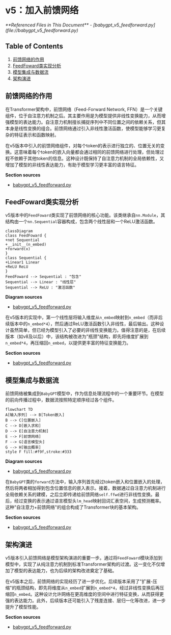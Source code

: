 # v5：加入前馈网络

<cite>
**Referenced Files in This Document**   
- [babygpt_v5_feedforward.py](file://babygpt_v5_feedforward.py)
</cite>

## Table of Contents
1. [前馈网络的作用](#前馈网络的作用)
2. [FeedFoward类实现分析](#feedforward类实现分析)
3. [模型集成与数据流](#模型集成与数据流)
4. [架构演进](#架构演进)

## 前馈网络的作用

在Transformer架构中，前馈网络（Feed-Forward Network, FFN）是一个关键组件，位于自注意力机制之后。其主要作用是为模型提供非线性变换能力，从而增强模型的表达能力。自注意力机制擅长捕捉序列中不同位置之间的依赖关系，但其本身是线性变换的组合。前馈网络通过引入非线性激活函数，使模型能够学习更复杂的特征表示和函数映射。

在v5版本中引入的前馈网络组件，对每个token的表示进行独立的、位置无关的变换。这意味着每个token的嵌入向量都会通过相同的前馈网络进行处理，但处理过程不依赖于其他token的信息。这种设计既保持了自注意力机制的全局依赖性，又增加了模型的非线性表达能力，有助于模型学习更丰富的语言特征。

**Section sources**
- [babygpt_v5_feedforward.py](file://babygpt_v5_feedforward.py#L39-L47)

## FeedFoward类实现分析

v5版本中的`FeedFoward`类实现了前馈网络的核心功能。该类继承自`nn.Module`，其结构由一个`nn.Sequential`容器构成，包含两个线性层和一个ReLU激活函数。

```mermaid
classDiagram
class FeedFoward {
+net Sequential
+__init__(n_embed)
+forward(x)
}
class Sequential {
+Linear1 Linear
+ReLU ReLU
}
FeedFoward --> Sequential : "包含"
Sequential --> Linear : "线性层"
Sequential --> ReLU : "激活函数"
```

**Diagram sources**
- [babygpt_v5_feedforward.py](file://babygpt_v5_feedforward.py#L39-L47)

在v5版本的实现中，第一个线性层将输入维度从`n_embed`映射到`n_embed`（而非后续版本中的`n_embed*4`），然后通过ReLU激活函数引入非线性，最后输出。这种设计虽然简单，但已经为模型引入了必要的非线性变换能力。值得注意的是，在后续版本（如v8及以后）中，该结构被改进为"瓶颈"结构，即先将维度扩展到`n_embed*4`，再压缩回`n_embed`，以提供更丰富的特征变换能力。

**Section sources**
- [babygpt_v5_feedforward.py](file://babygpt_v5_feedforward.py#L39-L47)

## 模型集成与数据流

前馈网络被集成到`BabyGPT`模型中，作为信息处理流程中的一个重要环节。在模型的前向传播过程中，数据流按照特定顺序经过各个组件。

```mermaid
flowchart TD
A[输入序列] --> B[Token嵌入]
B --> C[位置嵌入]
C --> D[嵌入求和]
D --> E[自注意力机制]
E --> F[前馈网络]
F --> G[语言模型头]
G --> H[输出概率]
style F fill:#f9f,stroke:#333
```

**Diagram sources**
- [babygpt_v5_feedforward.py](file://babygpt_v5_feedforward.py#L66-L86)

在`BabyGPT`类的`forward`方法中，输入序列首先经过token嵌入和位置嵌入的处理，然后将两者相加得到包含位置信息的嵌入表示。接着，数据通过自注意力机制进行全局依赖关系的建模，之后立即传递给前馈网络`self.ffwd`进行非线性变换。最后，经过变换的表示通过语言模型头`lm_head`映射回词汇表空间，生成预测概率。这种"自注意力+前馈网络"的组合构成了Transformer块的基本架构。

**Section sources**
- [babygpt_v5_feedforward.py](file://babygpt_v5_feedforward.py#L66-L86)

## 架构演进

v5版本引入前馈网络是模型架构演进的重要一步。通过将`FeedFoward`模块添加到模型中，实现了从纯注意力机制到标准Transformer架构的过渡。这一变化不仅增加了模型的表达能力，也为后续的架构改进奠定了基础。

在v5版本之后，前馈网络的实现经历了进一步优化。后续版本采用了"扩展-压缩"的瓶颈结构，即先将维度从`n_embed`扩展到`n_embed*4`，经过非线性变换后再压缩回`n_embed`。这种设计允许网络在更高维度的空间中进行特征变换，从而获得更强的表达能力。此外，后续版本还可能引入了残差连接、层归一化等改进，进一步提升了模型性能。

**Section sources**
- [babygpt_v5_feedforward.py](file://babygpt_v5_feedforward.py#L39-L47)